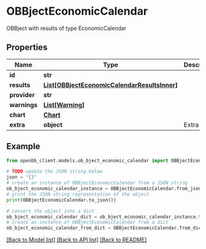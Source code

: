 # OBBjectEconomicCalendar

OBBject with results of type EconomicCalendar

## Properties

Name | Type | Description | Notes
------------ | ------------- | ------------- | -------------
**id** | **str** |  | [optional] 
**results** | [**List[OBBjectEconomicCalendarResultsInner]**](OBBjectEconomicCalendarResultsInner.md) |  | [optional] 
**provider** | **str** |  | [optional] 
**warnings** | [**List[Warning]**](Warning.md) |  | [optional] 
**chart** | [**Chart**](Chart.md) |  | [optional] 
**extra** | **object** | Extra info. | [optional] 

## Example

```python
from openbb_client.models.ob_bject_economic_calendar import OBBjectEconomicCalendar

# TODO update the JSON string below
json = "{}"
# create an instance of OBBjectEconomicCalendar from a JSON string
ob_bject_economic_calendar_instance = OBBjectEconomicCalendar.from_json(json)
# print the JSON string representation of the object
print(OBBjectEconomicCalendar.to_json())

# convert the object into a dict
ob_bject_economic_calendar_dict = ob_bject_economic_calendar_instance.to_dict()
# create an instance of OBBjectEconomicCalendar from a dict
ob_bject_economic_calendar_from_dict = OBBjectEconomicCalendar.from_dict(ob_bject_economic_calendar_dict)
```
[[Back to Model list]](../README.md#documentation-for-models) [[Back to API list]](../README.md#documentation-for-api-endpoints) [[Back to README]](../README.md)


